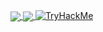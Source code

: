 
<a href="#">
  <img align="center" src="https://github-readme-stats.vercel.app/api?username=Alpha-404&count_private=true&show_icons=true&theme=chartreuse-dark" />
</a>
<a href="#">
  <img align="center" src="https://github-readme-stats.vercel.app/api/top-langs/?username=Alpha-404&theme=chartreuse-dark&layout=compact" />
</a>
<a href="#">
  <img src="https://tryhackme-badges.s3.amazonaws.com/axjp.png" alt="TryHackMe">
</a>
 <script src="https://tryhackme.com/badge/1189153"></script>

